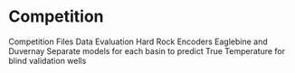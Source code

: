 # Competition
Competition Files Data Evaluation
Hard Rock Encoders 
Eaglebine and Duvernay 
Separate models for each basin to predict True Temperature for blind validation wells
